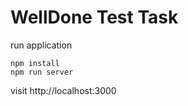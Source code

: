 # WellDone Test Task
run application
```
npm install
npm run server
```

visit http://localhost:3000
